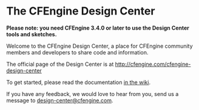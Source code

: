 # The CFEngine Design Center

**Please note: you need CFEngine 3.4.0 or later to use the Design Center tools and sketches.**
  
Welcome to the CFEngine Design Center, a place for CFEngine community
members and developers to share code and information.

The official page of the Design Center is at <http://cfengine.com/cfengine-design-center>

To get started, please read the documentation
[in the wiki](https://github.com/cfengine/design-center/wiki).

If you have any feedback, we would love to hear from you, send us a message to <design-center@cfengine.com>.
